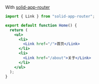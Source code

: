 With [solid-app-router](https://github.com/solidjs/solid-app-router)

```jsx
import { Link } from "solid-app-router";

export default function Home() {
  return (
    <ul>
      <li>
        <Link href="/">首页</Link>
      </li>
      <li>
        <Link href="/about">关于</Link>
      </li>
    </ul>
  );
}
```
